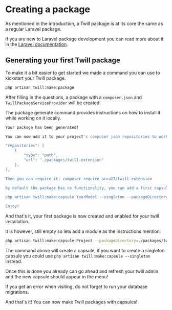 # Creating a package

As mentioned in the introduction, a Twill package is at its core the same as a regular Laravel package.

If you are new to Laravel package development you can read more about it in the
[Laravel documentation](https://laravel.com/docs/9.x/packages).

## Generating your first Twill package

To make it a bit easier to get started we made a command you can use to kickstart your Twill package.

```bash
php artisan twill:make:package
```

After filling in the questions, a package with a `composer.json` and `TwillPackageServiceProvider` will be created.

The package generate command provides instructions on how to install it while working on it locally.

```bash
Your package has been generated!

You can now add it to your project's composer json repositories to work on it:

"repositories": [
    {
        "type": "path",
        "url": "./packages/twill-extension"
    },
],

Then you can require it: composer require area17/twill-extension

By default the package has no functionality, you can add a first capsule using (Replace YourModel with the model you want to use):

php artisan twill:make:capsule YourModel --singleton --packageDirectory=./packages/twill-extension --packageNamespace=TwillExtension\\YourModel

Enjoy!
```

And that's it, your first package is now created and enabled for your twill installation.

It is however, still empty so lets add a module as the instructions mention:

```bash
php artisan twill:make:capsule Project --packageDirectory=./packages/twill-extension --packageNamespace=TwillExtension\\Project
```

The command above will create a capsule, if you want to create a singleton capsule you could use `php artisan twill:make:capsule --singleton` instead.

Once this is done you already can go ahead and refresh your twill admin and the new
capsule should appear in the menu!

If you get an error when visiting, do not forget to run your database migrations.

And that's it! You can now make Twill packages with capsules!



